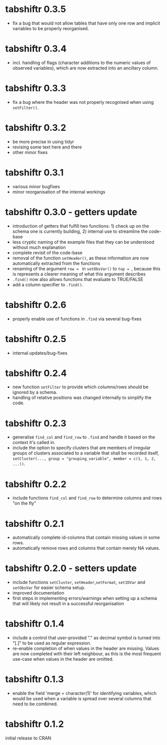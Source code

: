 # tabshiftr 0.3.5

- fix a bug that would not allow tables that have only one row and implicit variables to be properly reorganised.

# tabshiftr 0.3.4

- incl. handling of flags (character additions to the numeric values of observed variables), which are now extracted into an ancillary column.

# tabshiftr 0.3.3

- fix a bug where the header was not properly recognised when using `setFilter()`.

# tabshiftr 0.3.2

- be more precise in using tidyr
- revising some text here and there
- other minor fixes

# tabshiftr 0.3.1

- various minor bugfixes
- minor reorganisation of the internal workings

# tabshiftr 0.3.0 - getters update

- introduction of getters that fulfill two functions: 1) check up on the schema one is currently building, 2) internal use to streamline the code-base
- less cryptic naming of the example files that they can be understood without much explanation
- complete revisit of the code-base
- removal of the function `setHeader()`, as these information are now automatically extracted from the functions
- renaming of the argument `row = ` in `setObsVar()` to `top = `, because this is represents a clearer meaning of what this argument describes
- `.find()` now also allows functions that evaluate to TRUE/FALSE
- add a column specifier to `.find()`.


# tabshiftr 0.2.6

- properly enable use of functions in `.find` via several bug-fixes

# tabshiftr 0.2.5

- internal updates/bug-fixes

# tabshiftr 0.2.4

- new function `setFilter` to provide which columns/rows should be ignored by a schema.
- handling of relative positions was changed internally to simplify the code.

# tabshiftr 0.2.3

- generalise `find_col` and `find_row` to `.find` and handle it based on the context it's called in.
- include the option to specify clusters that are members of irregular groups of clusters associated to a variable that shall be recorded itself, `setCluster(..., group = "grouping_variable", member = c(1, 1, 2, ...))`.

# tabshiftr 0.2.2

- include functions `find_col` and `find_row` to determine columns and rows \"on the fly\"

# tabshiftr 0.2.1

- automatically complete id-columns that contain missing values in some rows.
- automatically remove rows and columns that contain merely NA values.

# tabshiftr 0.2.0 - setters update

- include functions `setCluster`, `setHeader`,`setFormat`, `setIDVar` and `setObsVar` for easier schema setup.
- improved documentation
- first steps in implementing errors/warnings when setting up a schema that will likely not result in a successful reorganisation


# tabshiftr 0.1.4

- include a control that user-provided "." as decimal symbol is turned into "[.]" to be used as regular expression.
- re-enable completion of when values in the header are missing. Values are now completed with their left neighbour, as this is the most frequent use-case when values in the header are omitted.

# tabshiftr 0.1.3

- enable the field 'merge = character(1)' for identifying variables, which would be used when a variable is spread over several columns that need to be combined.

# tabshiftr 0.1.2

initial release to CRAN

